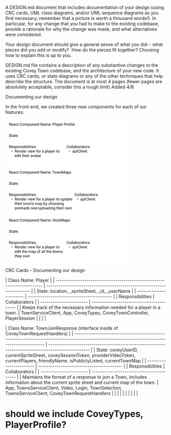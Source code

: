 A DESIGN.md document that includes documentation of your design (using CRC cards, UML class
diagrams, and/or UML sequence diagrams as you find necessary; remember that a picture is worth a
thousand words!). In particular, for any change that you had to make to the existing codebase,
provide a rationale for why the change was made, and what alternatives were considered.

Your design document should give a general sense of what you did-- what pieces did you add or
modify?  How do the pieces fit together? Choosing how to explain this is up to you.

DESIGN.md file contains a description of any substantive changes to the existing Covey.Town
codebase, and the architecture of your new code. It uses CRC cards, or state diagrams or any of the
other techniques that help describe the structure. The document is at most 4 pages (fewer pages are
absolutely acceptable, consider this a rough limit) Added 4/8

Documenting our design

In the front-end, we created three new components for each of our features:

<img src='mdImages/2.Player Profile.png'>
<img src='mdImages/3.TownMaps.png'>
<img src='mdImages/4.HostMaps.png'>

CRC Cards – Documenting our design

| Class Name: Player                                                      |
| ----------------------------------------------------------------------- | ---------------------------------------------------------------------- |
| State: location, \_spriteSheet, \_id, \_userName                        |
| -----------------------                                                 | -----------------------------------------                              |
| Responsibilities                                                        | Collaborators                                                          |
| -----------------------                                                 | -----------------------------------------                              |
| Keeps track of the necessary information needed for a player in a town. | TownServiceClient, App, CoveyTypes, CoveyTownController, PlayerSession |
|                                                                         |                                                                        |

| Class Name: TownJoinResponse (interface inside of CoveyTownRequestHandlers)                                                                   |
| --------------------------------------------------------------------------------------------------------------------------------------------- | -------------------------------------------------------------------------------------------------- |
| State: coveyUserID, currentSpriteSheet, coveySessionToken, providerVideoToken, currentPlayers, friendlyName, isPubliclyListed, currentTownMap |
| -----------------------                                                                                                                       | -----------------------------------------                                                          |
| Responsibilities                                                                                                                              | Collaborators                                                                                      |
| -----------------------                                                                                                                       | -----------------------------------------                                                          |
| Maintains the format of a response to join a Town, includes information about the current sprite sheet and current map of the town.           | App, TownsServiceClient, Video, Login, TownSelection, TownsServiceClient, CoveyTownRequestHandlers |
|                                                                                                                                               |                                                                                                    |
|                                                                                                                                               |                                                                                                    |
|                                                                                                                                               |                                                                                                    |

# should we include CoveyTypes, PlayerProfile?
